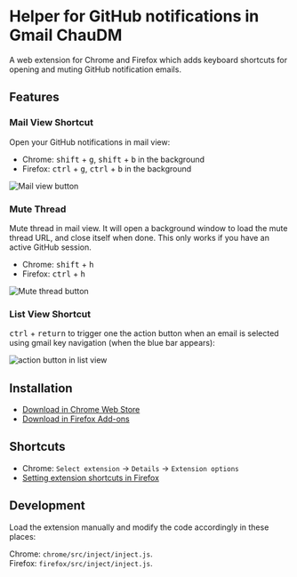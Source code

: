 # Helper for GitHub notifications in Gmail ChauDM

A web extension for Chrome and Firefox which adds keyboard shortcuts for opening and muting GitHub notification emails.

## Features

### Mail View Shortcut

Open your GitHub notifications in mail view:

- Chrome: <kbd>shift</kbd> + <kbd>g</kbd>, <kbd>shift</kbd> + <kbd>b</kbd> in the background
- Firefox: <kbd>ctrl</kbd> + <kbd>g</kbd>, <kbd>ctrl</kbd> + <kbd>b</kbd> in the background

![Mail view button](https://user-images.githubusercontent.com/1153134/42123231-69153916-7c1c-11e8-8bf5-1d8fa2510b63.png)

### Mute Thread

Mute thread in mail view. It will open a background window to load the mute thread URL, and close itself when done. This only works if you have an active GitHub session.

- Chrome: <kbd>shift</kbd> + <kbd>h</kbd>
- Firefox: <kbd>ctrl</kbd> + <kbd>h</kbd>

![Mute thread button](https://user-images.githubusercontent.com/1153134/42123234-7c6d271c-7c1c-11e8-9b13-3cd0cbea4eab.png)

### List View Shortcut

<kbd>ctrl</kbd> + <kbd>return</kbd> to trigger one the action button when an email is selected using gmail key navigation (when the blue bar appears):

![action button in list view](https://user-images.githubusercontent.com/1153134/42123260-fa87c648-7c1c-11e8-8d64-9ddd8899e594.png)

## Installation

- [Download in Chrome Web Store](https://chrome.google.com/webstore/detail/github-notification-helpe/gmhijkhbpihfmkmhmcfebmlkaekgmaje)<br>
- [Download in Firefox Add-ons](https://addons.mozilla.org/en-US/firefox/addon/github-for-gmail/)

## Shortcuts

- Chrome: `Select extension` -> `Details` -> `Extension options`
- [Setting extension shortcuts in Firefox](https://support.mozilla.org/en-US/kb/manage-extension-shortcuts-firefox)

## Development

Load the extension manually and modify the code accordingly in these places:

Chrome: `chrome/src/inject/inject.js`.<br>
Firefox: `firefox/src/inject/inject.js`.<br>

